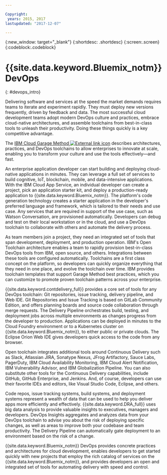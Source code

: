```yaml
---

Copyright:
 years: 2015, 2017
lastupdated: "2017-12-07"

---
```


{:new_window: target="_blank"}
{:shortdesc: .shortdesc}
{:screen:.screen}
{:codeblock:.codeblock}


# {{site.data.keyword.Bluemix_notm}} DevOps
{: #devops_intro}

Delivering software and services at the speed the market demands requires teams to iterate and experiment rapidly. They must deploy new versions frequently, driven by feedback and data. The most successful cloud development teams adopt modern DevOps culture and practices, embrace cloud-native architectures, and assemble toolchains from best-in-class tools to unleash their productivity. Doing these things quickly is a key competitive advantage.

The 
<a href="https://www.ibm.com/cloud/garage">IBM Cloud Garage Method <img src="../../icons/launch-glyph.svg" alt="External link icon"></a> 
describes architectures, practices, and DevOps toolchains to allow enterprises to innovate at scale, enabling you to transform your culture and use the tools effectively—and fast.

An enterprise application developer can start building and deploying cloud-native applications in minutes. They can leverage a full set of services to build cognitive, IoT, blockchain, mobile, and data-intensive applications. With the IBM Cloud App Service, an individual developer can create a project, pick an application starter kit, and deploy a production-ready application to {{site.data.keyword.Bluemix_notm}}. The platform's code generation technology creates a starter application in the developer's preferred language and framework, which is tailored to their needs and use case. Any services that are required in support of the use case, such as Watson Conversation, are provisioned automatically. Developers can debug and test on their local workstation or in the cloud, and use a DevOps toolchain to collaborate with others and automate the delivery process.

As team members join a project, they need an integrated set of tools that span development, deployment, and production operation. IBM's Open Toolchain architecture enables a team to rapidly provision best-in-class DevOps tools from IBM, open source, and others. Integrations between these tools are configured automatically. Toolchains are a first class concept on the platform, so developers can quickly organize everything that they need in one place, and evolve the toolchain over time. IBM provides toolchain templates that support Garage Method best practices, which you can customize to promote proven toolchain patterns across your enterprise.

{{site.data.keyword.contdelivery_full}} provides a core set of tools for any DevOps toolchain: Git repositories, issue tracking, delivery pipeline, and Web IDE. Git Repositories and Issue Tracking is based on GitLab Community Edition, and offers planning boards and source code collaboration through merge requests. The Delivery Pipeline orchestrates build, testing, and deployment jobs across multiple environments as changes progress from the developer to production. Applications can be deployed in minutes to the Cloud Foundry environment or to a Kubernetes cluster on {{site.data.keyword.Bluemix_notm}}, to either public or private clouds. The Eclipse Orion Web IDE gives developers quick access to the code from any browser.

Open toolchain integrates additional tools around Continuous Delivery such as Slack, Atlassian JIRA, Sonatype Nexus, JFrog Artifactory, Sauce Labs, PagerDuty, IBM Cloud Availability Monitoring, IBM Cloud Alert Notification, IBM Vulnerability Advisor, and IBM Globalization Pipeline. You can also substitute other tools for the Continuous Delivery capabilities, include GitHub, GitHub Enterprise, and Jenkins. And, of course, developers can use their favorite IDEs and editors, like Visual Studio Code, Eclipse, and others.

Code repos, issue tracking systems, build systems, and deployment systems represent a wealth of data that can be used to help you deliver apps more efficiently and effectively. {{site.data.keyword.DRA_full}} uses big data analysis to provide valuable insights to executives, managers and developers. DevOps Insights aggregates and analyzes data from your DevOps toolchain to advise you about the risk of deploying specific changes, as well as areas to improve both your codebase and team productivity. The Delivery Pipeline can automatically gate deployment to an environment based on the risk of a change.

{{site.data.keyword.Bluemix_notm}} DevOps provides concrete practices and architectures for cloud development, enables developers to get started quickly with new projects that employ the rich catalog of services on the {{site.data.keyword.Bluemix_notm}}, and provides developers an open and integrated set of tools for automating delivery with speed and control.
